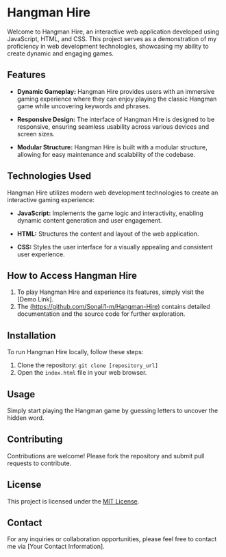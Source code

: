 # Hangman Hire

Welcome to Hangman Hire, an interactive web application developed using JavaScript, HTML, and CSS. This project serves as a demonstration of my proficiency in web development technologies, showcasing my ability to create dynamic and engaging games.

## Features

- **Dynamic Gameplay:** Hangman Hire provides users with an immersive gaming experience where they can enjoy playing the classic Hangman game while uncovering keywords and phrases.

- **Responsive Design:** The interface of Hangman Hire is designed to be responsive, ensuring seamless usability across various devices and screen sizes.

- **Modular Structure:** Hangman Hire is built with a modular structure, allowing for easy maintenance and scalability of the codebase.

## Technologies Used

Hangman Hire utilizes modern web development technologies to create an interactive gaming experience:

- **JavaScript:** Implements the game logic and interactivity, enabling dynamic content generation and user engagement.

- **HTML:** Structures the content and layout of the web application.

- **CSS:** Styles the user interface for a visually appealing and consistent user experience.

## How to Access Hangman Hire

1. To play Hangman Hire and experience its features, simply visit the [Demo Link]. 
2. The [(https://github.com/Sonali1-m/Hangman-Hire)](link) contains detailed documentation and the source code for further exploration.

## Installation

To run Hangman Hire locally, follow these steps:

1. Clone the repository: `git clone [repository_url]`
2. Open the `index.html` file in your web browser.

## Usage

Simply start playing the Hangman game by guessing letters to uncover the hidden word.

## Contributing

Contributions are welcome! Please fork the repository and submit pull requests to contribute.

## License

This project is licensed under the [MIT License](LICENSE).

## Contact

For any inquiries or collaboration opportunities, please feel free to contact me via [Your Contact Information].

